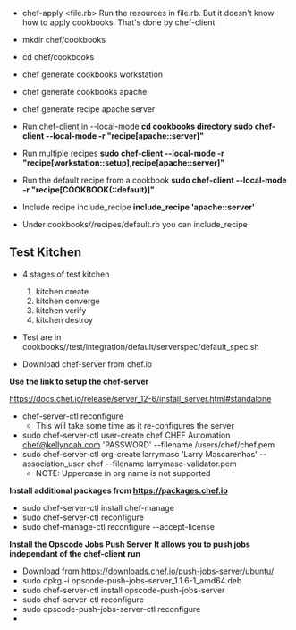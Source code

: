* chef-apply <file.rb> 
  Run the resources in file.rb. But it doesn't know how to apply cookbooks.
  That's done by chef-client

* mkdir chef/cookbooks
* cd chef/cookbooks
* chef generate cookbooks workstation
* chef generate cookbooks apache
* chef generate recipe apache server

* Run chef-client in --local-mode
  __cd cookbooks directory__
  __sudo chef-client --local-mode -r "recipe[apache::server]"__

* Run multiple recipes
  __sudo chef-client --local-mode -r "recipe[workstation::setup],recipe[apache::server]"__

* Run the default recipe from a cookbook
  __sudo chef-client --local-mode -r "recipe[COOKBOOK(::default)]"__

* Include recipe include_recipe
  **include_recipe 'apache::server'**

* Under cookbooks/<cookbook>/recipes/default.rb you can include_recipe


## Test Kitchen
* 4 stages of test kitchen
  1. kitchen create
  2. kitchen converge
  3. kitchen verify
  4. kitchen destroy

* Test are in cookbooks/<cookbook>/test/integration/default/serverspec/default_spec.sh

* Download chef-server from chef.io

**Use the link to setup the chef-server**

https://docs.chef.io/release/server_12-6/install_server.html#standalone

* chef-server-ctl reconfigure
  * This will take some time as it re-configures the server
* sudo chef-server-ctl user-create chef CHEF Automation chef@kellynoah.com 'PASSWORD' --filename /users/chef/chef.pem
* sudo chef-server-ctl org-create larrymasc 'Larry Mascarenhas' --association_user chef --filename larrymasc-validator.pem
   * NOTE: Uppercase in org name is not supported

**Install additional packages from https://packages.chef.io**
* sudo chef-server-ctl install chef-manage
* sudo chef-server-ctl reconfigure
* sudo chef-manage-ctl reconfigure --accept-license

**Install the Opscode Jobs Push Server**
**It allows you to push jobs independant of the chef-client run**
* Download from https://downloads.chef.io/push-jobs-server/ubuntu/
* sudo dpkg -i opscode-push-jobs-server_1.1.6-1_amd64.deb
* sudo chef-server-ctl install opscode-push-jobs-server
* sudo chef-server-ctl reconfigure
* sudo opscode-push-jobs-server-ctl reconfigure
* 
